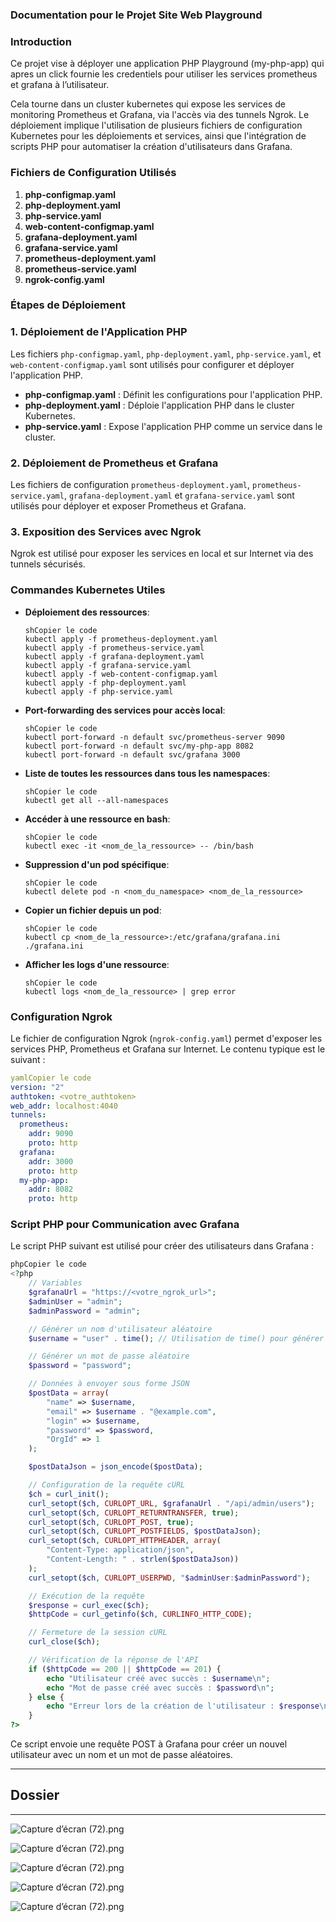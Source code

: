 
### Documentation pour le Projet Site Web Playground

### Introduction

Ce projet vise à déployer une application PHP Playground  (my-php-app)  qui apres un click fournie les credentiels  pour utiliser les services prometheus et grafana  à l’utilisateur.  

Cela tourne dans un cluster kubernetes qui expose les services de monitoring Prometheus et Grafana, via l'accès via des tunnels Ngrok. Le déploiement implique l'utilisation de plusieurs fichiers de configuration Kubernetes pour les déploiements et services, ainsi que l'intégration de scripts PHP pour automatiser la création d'utilisateurs dans Grafana.

### Fichiers de Configuration Utilisés

1. **php-configmap.yaml**
2. **php-deployment.yaml**
3. **php-service.yaml**
4. **web-content-configmap.yaml**
5. **grafana-deployment.yaml**
6. **grafana-service.yaml**
7. **prometheus-deployment.yaml**
8. **prometheus-service.yaml**
9. **ngrok-config.yaml**

### Étapes de Déploiement

### 1. Déploiement de l'Application PHP

Les fichiers `php-configmap.yaml`, `php-deployment.yaml`, `php-service.yaml`, et `web-content-configmap.yaml` sont utilisés pour configurer et déployer l'application PHP.

- **php-configmap.yaml** : Définit les configurations pour l'application PHP.
- **php-deployment.yaml** : Déploie l'application PHP dans le cluster Kubernetes.
- **php-service.yaml** : Expose l'application PHP comme un service dans le cluster.

### 2. Déploiement de Prometheus et Grafana

Les fichiers de configuration `prometheus-deployment.yaml`, `prometheus-service.yaml`, `grafana-deployment.yaml` et `grafana-service.yaml` sont utilisés pour déployer et exposer Prometheus et Grafana.

### 3. Exposition des Services avec Ngrok

Ngrok est utilisé pour exposer les services en local et sur Internet via des tunnels sécurisés.

### Commandes Kubernetes Utiles

- **Déploiement des ressources**:
    
    ```
    shCopier le code
    kubectl apply -f prometheus-deployment.yaml
    kubectl apply -f prometheus-service.yaml
    kubectl apply -f grafana-deployment.yaml
    kubectl apply -f grafana-service.yaml
    kubectl apply -f web-content-configmap.yaml
    kubectl apply -f php-deployment.yaml
    kubectl apply -f php-service.yaml
    
    ```
    
- **Port-forwarding des services pour accès local**:
    
    ```
    shCopier le code
    kubectl port-forward -n default svc/prometheus-server 9090
    kubectl port-forward -n default svc/my-php-app 8082
    kubectl port-forward -n default svc/grafana 3000
    
    ```
    
- **Liste de toutes les ressources dans tous les namespaces**:
    
    ```
    shCopier le code
    kubectl get all --all-namespaces
    
    ```
    
- **Accéder à une ressource en bash**:
    
    ```
    shCopier le code
    kubectl exec -it <nom_de_la_ressource> -- /bin/bash
    
    ```
    
- **Suppression d'un pod spécifique**:
    
    ```
    shCopier le code
    kubectl delete pod -n <nom_du_namespace> <nom_de_la_ressource>
    
    ```
    
- **Copier un fichier depuis un pod**:
    
    ```
    shCopier le code
    kubectl cp <nom_de_la_ressource>:/etc/grafana/grafana.ini ./grafana.ini
    
    ```
    
- **Afficher les logs d'une ressource**:
    
    ```
    shCopier le code
    kubectl logs <nom_de_la_ressource> | grep error
    
    ```
    

### Configuration Ngrok

Le fichier de configuration Ngrok (`ngrok-config.yaml`) permet d'exposer les services PHP, Prometheus et Grafana sur Internet. Le contenu typique est le suivant :

```yaml
yamlCopier le code
version: "2"
authtoken: <votre_authtoken>
web_addr: localhost:4040
tunnels:
  prometheus:
    addr: 9090
    proto: http
  grafana:
    addr: 3000
    proto: http
  my-php-app:
    addr: 8082
    proto: http

```

### Script PHP pour Communication avec Grafana

Le script PHP suivant est utilisé pour créer des utilisateurs dans Grafana :

```php
phpCopier le code
<?php
    // Variables
    $grafanaUrl = "https://<votre_ngrok_url>";
    $adminUser = "admin";
    $adminPassword = "admin";

    // Générer un nom d'utilisateur aléatoire
    $username = "user" . time(); // Utilisation de time() pour générer un nom unique

    // Générer un mot de passe aléatoire
    $password = "password";

    // Données à envoyer sous forme JSON
    $postData = array(
        "name" => $username,
        "email" => $username . "@example.com",
        "login" => $username,
        "password" => $password,
        "OrgId" => 1
    );

    $postDataJson = json_encode($postData);

    // Configuration de la requête cURL
    $ch = curl_init();
    curl_setopt($ch, CURLOPT_URL, $grafanaUrl . "/api/admin/users");
    curl_setopt($ch, CURLOPT_RETURNTRANSFER, true);
    curl_setopt($ch, CURLOPT_POST, true);
    curl_setopt($ch, CURLOPT_POSTFIELDS, $postDataJson);
    curl_setopt($ch, CURLOPT_HTTPHEADER, array(
        "Content-Type: application/json",
        "Content-Length: " . strlen($postDataJson))
    );
    curl_setopt($ch, CURLOPT_USERPWD, "$adminUser:$adminPassword");

    // Exécution de la requête
    $response = curl_exec($ch);
    $httpCode = curl_getinfo($ch, CURLINFO_HTTP_CODE);

    // Fermeture de la session cURL
    curl_close($ch);

    // Vérification de la réponse de l'API
    if ($httpCode == 200 || $httpCode == 201) {
        echo "Utilisateur créé avec succès : $username\n";
        echo "Mot de passe créé avec succès : $password\n";
    } else {
        echo "Erreur lors de la création de l'utilisateur : $response\n";
    }
?>

```

Ce script envoie une requête POST à Grafana pour créer un nouvel utilisateur avec un nom et un mot de passe aléatoires.

---

## Dossier

---

![Capture d’écran (72).png]([https://raw.githubusercontent.com/Agb242/playground/main/images/Capture%20d%E2%80%99%C3%A9cran%20(83).png](https://raw.githubusercontent.com/Agb242/playground/main/images/Capture%20d%E2%80%99%C3%A9cran%20(88).png))

![Capture d’écran (72).png]([https://raw.githubusercontent.com/Agb242/playground/main/images/Capture%20d%E2%80%99%C3%A9cran%20(83).png](https://raw.githubusercontent.com/Agb242/playground/main/images/Capture%20d%E2%80%99%C3%A9cran%20(89).png))

![Capture d’écran (72).png](https://raw.githubusercontent.com/Agb242/playground/main/images/Capture%20d%E2%80%99%C3%A9cran%20(83).png)

![Capture d’écran (72).png](https://raw.githubusercontent.com/Agb242/playground/main/images/Capture%20d%E2%80%99%C3%A9cran%20(85).png?token=GHSAT0AAAAAACSZEVZN4ZNJL4QOJUJNEG3WZTMJGNQ)

![Capture d’écran (72).png](https://raw.githubusercontent.com/Agb242/playground/main/images/Capture%20d%E2%80%99%C3%A9cran%20(86).png?token=GHSAT0AAAAAACSZEVZNTKHSL5UQZ5XNVUO6ZTMJIQA)
